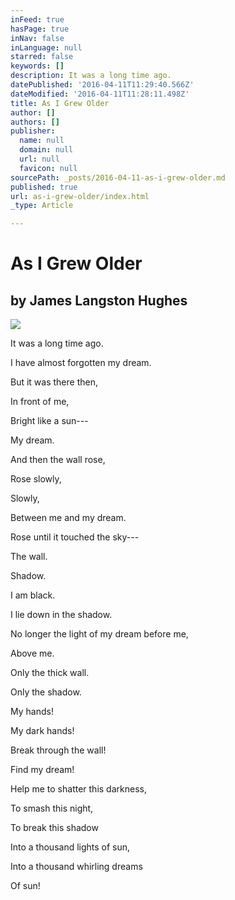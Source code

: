 ```yaml
---
inFeed: true
hasPage: true
inNav: false
inLanguage: null
starred: false
keywords: []
description: It was a long time ago.
datePublished: '2016-04-11T11:29:40.566Z'
dateModified: '2016-04-11T11:28:11.498Z'
title: As I Grew Older
author: []
authors: []
publisher:
  name: null
  domain: null
  url: null
  favicon: null
sourcePath: _posts/2016-04-11-as-i-grew-older.md
published: true
url: as-i-grew-older/index.html
_type: Article

---
```

# As I Grew Older

## by James Langston Hughes
![](https://the-grid-user-content.s3-us-west-2.amazonaws.com/2efbd878-2e9b-4a52-882a-6d89ec87f249.jpg)

It was a long time ago.

I have almost forgotten my dream.

But it was there then,

In front of me,

Bright like a sun---

My dream.

And then the wall rose,

Rose slowly,

Slowly,

Between me and my dream.

Rose until it touched the sky---

The wall.

Shadow.

I am black.

I lie down in the shadow.

No longer the light of my dream before me,

Above me.

Only the thick wall.

Only the shadow.

My hands!

My dark hands!

Break through the wall!

Find my dream!

Help me to shatter this darkness,

To smash this night,

To break this shadow

Into a thousand lights of sun,

Into a thousand whirling dreams

Of sun!